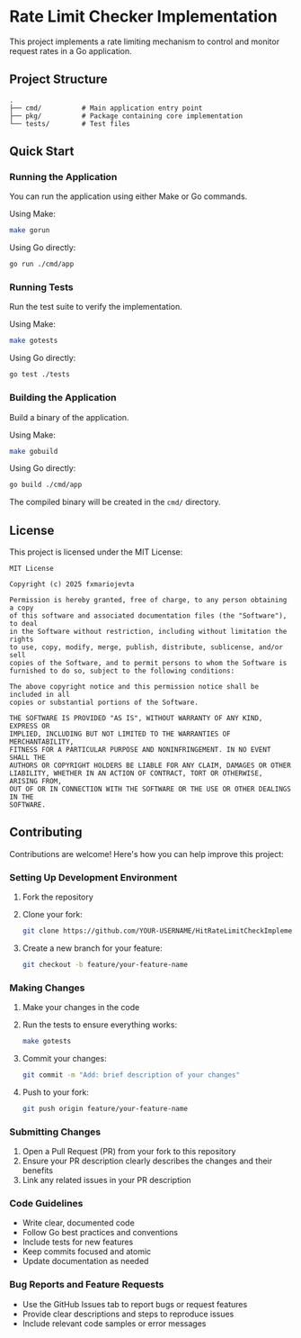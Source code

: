 # Rate Limit Checker Implementation

This project implements a rate limiting mechanism to control and monitor request rates in a Go application.

## Project Structure

```tree
.
├── cmd/          # Main application entry point
├── pkg/          # Package containing core implementation
└── tests/        # Test files
```

## Quick Start

### Running the Application

You can run the application using either Make or Go commands.

Using Make:

```bash
make gorun
```

Using Go directly:

```bash
go run ./cmd/app
```

### Running Tests

Run the test suite to verify the implementation.

Using Make:

```bash
make gotests
```

Using Go directly:

```bash
go test ./tests
```

### Building the Application

Build a binary of the application.

Using Make:

```bash
make gobuild
```

Using Go directly:

```bash
go build ./cmd/app
```

The compiled binary will be created in the `cmd/` directory.

## License

This project is licensed under the MIT License:

```text
MIT License

Copyright (c) 2025 fxmariojevta

Permission is hereby granted, free of charge, to any person obtaining a copy
of this software and associated documentation files (the "Software"), to deal
in the Software without restriction, including without limitation the rights
to use, copy, modify, merge, publish, distribute, sublicense, and/or sell
copies of the Software, and to permit persons to whom the Software is
furnished to do so, subject to the following conditions:

The above copyright notice and this permission notice shall be included in all
copies or substantial portions of the Software.

THE SOFTWARE IS PROVIDED "AS IS", WITHOUT WARRANTY OF ANY KIND, EXPRESS OR
IMPLIED, INCLUDING BUT NOT LIMITED TO THE WARRANTIES OF MERCHANTABILITY,
FITNESS FOR A PARTICULAR PURPOSE AND NONINFRINGEMENT. IN NO EVENT SHALL THE
AUTHORS OR COPYRIGHT HOLDERS BE LIABLE FOR ANY CLAIM, DAMAGES OR OTHER
LIABILITY, WHETHER IN AN ACTION OF CONTRACT, TORT OR OTHERWISE, ARISING FROM,
OUT OF OR IN CONNECTION WITH THE SOFTWARE OR THE USE OR OTHER DEALINGS IN THE
SOFTWARE.
```

## Contributing

Contributions are welcome! Here's how you can help improve this project:

### Setting Up Development Environment

1. Fork the repository

2. Clone your fork:

   ```bash
   git clone https://github.com/YOUR-USERNAME/HitRateLimitCheckImplementation.git
   ```

3. Create a new branch for your feature:

   ```bash
   git checkout -b feature/your-feature-name
   ```

### Making Changes

1. Make your changes in the code

2. Run the tests to ensure everything works:

   ```bash
   make gotests
   ```

3. Commit your changes:

   ```bash
   git commit -m "Add: brief description of your changes"
   ```

4. Push to your fork:

   ```bash
   git push origin feature/your-feature-name
   ```

### Submitting Changes

1. Open a Pull Request (PR) from your fork to this repository
2. Ensure your PR description clearly describes the changes and their benefits
3. Link any related issues in your PR description

### Code Guidelines

- Write clear, documented code
- Follow Go best practices and conventions
- Include tests for new features
- Keep commits focused and atomic
- Update documentation as needed

### Bug Reports and Feature Requests

- Use the GitHub Issues tab to report bugs or request features
- Provide clear descriptions and steps to reproduce issues
- Include relevant code samples or error messages
